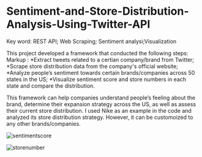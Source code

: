 # Sentiment-and-Store-Distribution-Analysis-Using-Twitter-API
Key word: REST API; Web Scraping; Sentiment analysi;Visualization

This project developed a framework that conducted the following steps:
Markup : *Extract tweets related to a certian company/brand from Twitter; 
         *Scrape store distribution data from the company's official website;
         *Analyze people’s sentiment towards certain brands/companies across 50 states in the US;
         *Visualize sentiment score and store numbers in each state and compare the distribution.

This framework can help companies understand people’s feeling about the brand, determine their expansion strategy across the US, as well as assess their current store distribution. I used Nike as an example in the code and analyzed its store distribution strategy. However, it can be customoized to any other brands/companies.

![sentimentscore](https://cloud.githubusercontent.com/assets/19809011/19506237/aa28e37a-957e-11e6-919f-a096906367a1.png)

![storenumber](https://cloud.githubusercontent.com/assets/19809011/19506271/e7779816-957e-11e6-8e37-91cc8959e949.png)
